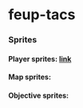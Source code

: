 # feup-tacs


### Sprites

#### Player sprites: [link](https://gato-pixelizado.itch.io/top-down-game-2d-character-18x18)
#### Map sprites:
#### Objective sprites: